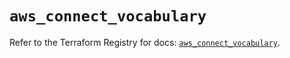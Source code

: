 # `aws_connect_vocabulary`

Refer to the Terraform Registry for docs: [`aws_connect_vocabulary`](https://registry.terraform.io/providers/hashicorp/aws/5.80.0/docs/resources/connect_vocabulary).
